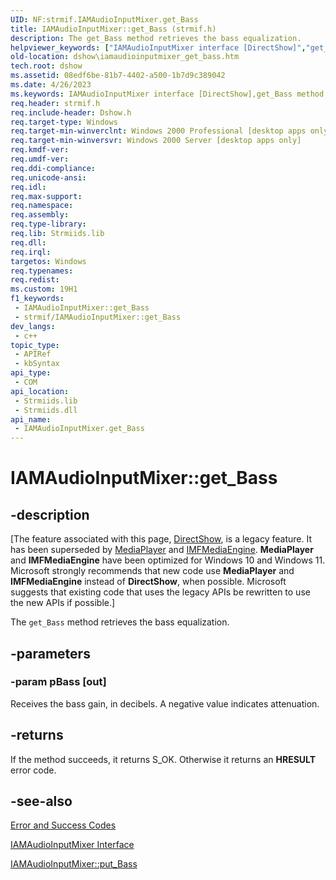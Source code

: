 ```yaml
---
UID: NF:strmif.IAMAudioInputMixer.get_Bass
title: IAMAudioInputMixer::get_Bass (strmif.h)
description: The get_Bass method retrieves the bass equalization.
helpviewer_keywords: ["IAMAudioInputMixer interface [DirectShow]","get_Bass method","IAMAudioInputMixer.get_Bass","IAMAudioInputMixer::get_Bass","IAMAudioInputMixerget_Bass","dshow.iamaudioinputmixer_get_bass","get_Bass","get_Bass method [DirectShow]","get_Bass method [DirectShow]","IAMAudioInputMixer interface","strmif/IAMAudioInputMixer::get_Bass"]
old-location: dshow\iamaudioinputmixer_get_bass.htm
tech.root: dshow
ms.assetid: 08edf6be-81b7-4402-a500-1b7d9c389042
ms.date: 4/26/2023
ms.keywords: IAMAudioInputMixer interface [DirectShow],get_Bass method, IAMAudioInputMixer.get_Bass, IAMAudioInputMixer::get_Bass, IAMAudioInputMixerget_Bass, dshow.iamaudioinputmixer_get_bass, get_Bass, get_Bass method [DirectShow], get_Bass method [DirectShow],IAMAudioInputMixer interface, strmif/IAMAudioInputMixer::get_Bass
req.header: strmif.h
req.include-header: Dshow.h
req.target-type: Windows
req.target-min-winverclnt: Windows 2000 Professional [desktop apps only]
req.target-min-winversvr: Windows 2000 Server [desktop apps only]
req.kmdf-ver: 
req.umdf-ver: 
req.ddi-compliance: 
req.unicode-ansi: 
req.idl: 
req.max-support: 
req.namespace: 
req.assembly: 
req.type-library: 
req.lib: Strmiids.lib
req.dll: 
req.irql: 
targetos: Windows
req.typenames: 
req.redist: 
ms.custom: 19H1
f1_keywords:
 - IAMAudioInputMixer::get_Bass
 - strmif/IAMAudioInputMixer::get_Bass
dev_langs:
 - c++
topic_type:
 - APIRef
 - kbSyntax
api_type:
 - COM
api_location:
 - Strmiids.lib
 - Strmiids.dll
api_name:
 - IAMAudioInputMixer.get_Bass
---
```


# IAMAudioInputMixer::get_Bass


## -description

\[The feature associated with this page, [DirectShow](/windows/win32/directshow/directshow), is a legacy feature. It has been superseded by [MediaPlayer](/uwp/api/Windows.Media.Playback.MediaPlayer) and [IMFMediaEngine](/windows/win32/api/mfmediaengine/nn-mfmediaengine-imfmediaengine). **MediaPlayer** and **IMFMediaEngine** have been optimized for Windows 10 and Windows 11. Microsoft strongly recommends that new code use **MediaPlayer** and **IMFMediaEngine** instead of **DirectShow**, when possible. Microsoft suggests that existing code that uses the legacy APIs be rewritten to use the new APIs if possible.\]

The <code>get_Bass</code> method retrieves the bass equalization.

## -parameters

### -param pBass [out]

Receives the bass gain, in decibels. A negative value indicates attenuation.

## -returns

If the method succeeds, it returns S_OK. Otherwise it returns an <b>HRESULT</b> error code.

## -see-also

<a href="/windows/desktop/DirectShow/error-and-success-codes">Error and Success Codes</a>



<a href="/windows/desktop/api/strmif/nn-strmif-iamaudioinputmixer">IAMAudioInputMixer Interface</a>



<a href="/windows/desktop/api/strmif/nf-strmif-iamaudioinputmixer-put_bass">IAMAudioInputMixer::put_Bass</a>